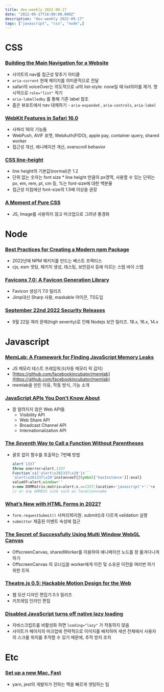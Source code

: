 ```yaml
---
title: dev-weekly 2022-09-17
date: "2022-09-17T16:00:00.000Z"
description: "dev-weekly 2022-09-17"
tags: ["javascript", "css", "node",]
---
```

# CSS

### **[Building the Main Navigation for a Website](https://web.dev/website-navigation)**

- 사이트의 nav를 접근성 맞추기 아티클
- `aria-current` 현재 페이지를 의미론적으로 전달
- safari의 voiceOver는 의도적으로 ul의 list-style: none일 때 list의미를 제거. 명시적으로 `role="list"` 적기
- `aria-labelledby` 를 통해 기존 label 참조
- 좁은 뷰포트에서 nav 대체하기 - `aria-expanded` , `aria-controls`, `aria-label`

### **[WebKit Features in Safari 16.0](https://webkit.org/blog/13152/webkit-features-in-safari-16-0)**

- 사파리 16의 기능들
- WebPush, AVIF 포맷, WebAuth(FIDO), apple pay, container query, shared worker
- 접근성 개선, 애니메이션 개선, overscroll behavior

### **[CSS line-height](https://markodenic.com/css-line-height)**

- line height의 기본값(normal)은 1.2
- 단위 없는 숫자는 font size * line height 만큼의 px영역, 사용할 수 있는 단위는 px, em, rem, pt, cm 등, %는 font-size에 대한 백분율
- 접근성 지침에선 font-size의 1.5배 이상을 권장

### **[A Moment of Pure CSS](https://codepen.io/ivorjetski/pen/yLjeqgb)**

- JS, Image를 사용하지 않고 마크업으로 그려낸 풍경화

# Node

### **[Best Practices for Creating a Modern npm Package](https://snyk.io/blog/best-practices-create-modern-npm-package/)**

- 2022년에 NPM 패키지를 만드는 베스트 프랙티스
- cjs, esm 셋팅, 패키지 생성, 테스팅, 보안검사 등에 이르는 스텝 바이 스텝

### **[Favicons 7.0: A Favicon Generation Library](https://github.com/itgalaxy/favicons/releases/tag/v7.0.0)**

- Favicon 생성기 7.0 릴리즈
- Jimp대신 Sharp 사용, maskable 아이콘, TS도입

### [September 22nd 2022 Security Releases](https://nodejs.org/en/blog/vulnerability/september-2022-security-releases/)

- 9월 22일 여러 문제(high severity)로 인해 Nodejs 보안 릴리즈. 18.x, 16.x, 14.x

# Javascript

### **[MemLab: A Framework for Finding JavaScript Memory Leaks](https://engineering.fb.com/2022/09/12/open-source/memlab/)**

- JS 메모리 테스트 프레임워크(자동 메모리 릭 감지)
- [https://github.com/facebookincubator/memlab](https://github.com/facebookincubator/memlab)
- memlab을 만든 이유, 작동 방식, 기능 소개

### **[JavaScript APIs You Don’t Know About](https://www.smashingmagazine.com/2022/09/javascript-api-guide/)**

- 잘 알려지지 않은 Web API들
    - Visibility API
    - Web Share API
    - Broadcast Channel API
    - Internationalization API

### **[The *Seventh* Way to Call a Function Without Parentheses](https://portswigger.net/research/the-seventh-way-to-call-a-javascript-function-without-parentheses)**

- 괄호 없이 함수를 호출하는 7번째 방법
    
    ```jsx
    alert`1337`
    throw onerror=alert,1337
    Function`x${'alert\x281337\x29'}x```
    'alert\x281337\x29'instanceof{[Symbol['hasInstance']]:eval}
    valueOf=alert;window+''
    x=new DOMMatrix;matrix=alert;x.a=1337;location='javascript'+':'+x
    // or any DOMXSS sink such as location=name
    ```
    

### **[What’s New with HTML Forms in 2022?](https://css-tricks.com/whats-new-with-forms-in-2022/)**

- `form.requestSubmit()` 사파리16지원. submit()과 다르게 validation 실행
- `submitter` 제출된 이벤트 속성에 접근

### **[The Secret of Successfully Using Multi Window WebGL Canvas](https://itnext.io/the-secret-of-successfully-using-multi-window-webgl-canvas-5a2d05555ad1)**

- OffscreenCanvas, sharedWorker를 이용하여 애니메이션 노드를 창 옮겨다니게 하기
- OffscreenCanvas 의 오너십을 worker에게 이전 및 소유권 이전을 여러번 하기 위한 트릭

### **[Theatre.js 0.5: Hackable Motion Design for the Web](https://www.theatrejs.com/blog/theatre-05-is-out)**

- 웹 모션 디자인 편집기 0.5 릴리즈
- 키프레임 인라인 편집

### ****[Disabled JavaScript turns off native lazy loading](https://www.stefanjudis.com/today-i-learned/disabled-javascript-turns-off-native-lazy-loading/)****

- 자바스크립트를 비활성화 하면 `loading="lazy"` 가 작동하지 않음
- 사이트가 페이지의 마크업에 전략적으로 이미지를 배치하여 세션 전체에서 사용자의 스크롤 위치를 추적할 수 있기 때문에, 추적 방지 조치

# Etc

### **[Set up a new Mac, Fast](https://cpojer.net/posts/set-up-a-new-mac-fast)**

- yarn, jest의 개발자가 전하는 맥을 빠르게 셋팅하는 팁